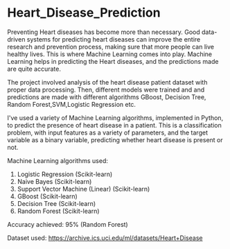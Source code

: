 # Heart_Disease_Prediction
Preventing Heart diseases has become more than necessary. Good data-driven systems for predicting heart diseases can improve the entire research and prevention process, making sure that more people can live healthy lives. This is where Machine Learning comes into play. Machine Learning helps in predicting the Heart diseases, and the predictions made are quite accurate.

The project involved analysis of the heart disease patient dataset with proper data processing. Then, different models were trained and and predictions are made with different algorithms GBoost, Decision Tree, Random Forest,SVM,Logistic Regression etc.

I've used a variety of Machine Learning algorithms, implemented in Python, to predict the presence of heart disease in a patient. This is a classification problem, with input features as a variety of parameters, and the target variable as a binary variable, predicting whether heart disease is present or not.

Machine Learning algorithms used:

1. Logistic Regression (Scikit-learn)
2. Naive Bayes (Scikit-learn)
3. Support Vector Machine (Linear) (Scikit-learn)
4. GBoost (Scikit-learn)
5. Decision Tree (Scikit-learn)
6. Random Forest (Scikit-learn)

Accuracy achieved: 95% (Random Forest)

Dataset used: https://archive.ics.uci.edu/ml/datasets/Heart+Disease
